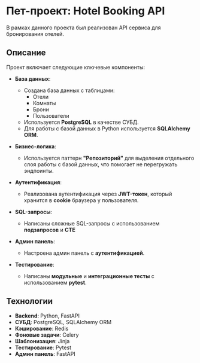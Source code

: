 # Пет-проект: Hotel Booking API

В рамках данного проекта был реализован API сервиса для бронирования отелей.

## Описание

Проект включает следующие ключевые компоненты:

- **База данных**:
  - Создана база данных с таблицами:
    - Отели
    - Комнаты
    - Брони
    - Пользователи
  - Используется **PostgreSQL** в качестве СУБД.
  - Для работы с базой данных в Python используется **SQLAlchemy ORM**.

- **Бизнес-логика**:
  - Используется паттерн **"Репозиторий"** для выделения отдельного слоя работы с базой данных, что помогает не перегружать эндпоинты.

- **Аутентификация**:
  - Реализована аутентификация через **JWT-токен**, который хранится в **cookie** браузера у пользователя.

- **SQL-запросы**:
  - Написаны сложные SQL-запросы с использованием **подзапросов** и **CTE**
    
- **Админ панель**:
  - Настроена админ панель с **аутентификацией**.

- **Тестирование**:
  - Написаны **модульные** и **интеграционные тесты** с использованием **pytest**.

## Технологии

- **Backend**: Python, FastAPI
- **СУБД**: PostgreSQL, SQLAlchemy ORM
- **Кэширование**: Redis
- **Фоновые задачи**: Celery
- **Шаблонизация**: Jinja
- **Тестирование**: Pytest
- **Админ панель**: FastAPI
